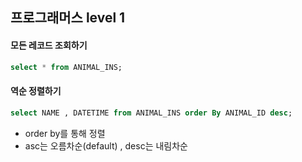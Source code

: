 ## 프로그래머스 level 1



#### 모든 레코드 조회하기

```sql
select * from ANIMAL_INS;
```



#### 역순 정렬하기

```sql
select NAME , DATETIME from ANIMAL_INS order By ANIMAL_ID desc;
```

- order by를 통해 정렬
- asc는 오름차순(default) , desc는 내림차순



#### 

